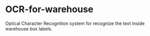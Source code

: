 # OCR-for-warehouse
Optical Character Recognition system for recognize the text inside warehouse box labels.
